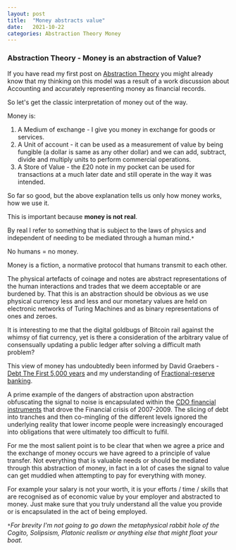 ```yaml
---
layout: post
title:  "Money abstracts value"
date:   2021-10-22
categories: Abstraction Theory Money
---
```

### Abstraction Theory - Money is an abstraction of Value?

If you have read my first post on [Abstraction Theory](https://tanveerraja.github.io/TanveerSite/abstraction/theory/2021/06/25/Abstraction-all-the-way-up.html) you might already know that my thinking on this model was a result of a work discussion about Accounting and accurately representing money as financial records.

So let's get the classic interpretation of money out of the way.

Money is:

1. A Medium of exchange - I give you money in exchange for goods or services.
2. A Unit of account - it can be used as a measurement of value by being fungible (a dollar is same as any other dollar) and we can add, subtract, divide and multiply units to perform commercial operations.
3. A Store of Value - the £20 note in my pocket can be used for transactions at a much later date and still operate in the way it was intended.

So far so good, but the above explanation tells us only how money works, how we use it.

This is important because **money is not real**.

By real I refer to something that is subject to the laws of physics and independent of needing to be mediated through a human mind.`*`

No humans = no money.

Money is a fiction, a normative protocol that humans transmit to each other.

The physical artefacts of coinage and notes are abstract representations of the human interactions and trades that we deem acceptable or are burdened by. That this is an abstraction should be obvious as we use physical currency less and less and our monetary values are held on electronic networks of Turing Machines and as binary representations of ones and zeroes.  

It is interesting to me that the digital goldbugs of Bitcoin rail against the whimsy of fiat currency, yet is there a consideration of the arbitrary value of consensually updating a public ledger after solving a difficult math problem?

This view of money has undoubtedly been informed by David Graebers - [Debt The First 5,000 years](https://en.wikipedia.org/wiki/Debt:_The_First_5000_Years) and my understanding of [Fractional-reserve banking](https://en.wikipedia.org/wiki/Fractional-reserve_banking).

A prime example of the dangers of abstraction upon abstraction obfuscating the signal to noise is encapsulated within the [CDO financial instruments](https://en.wikipedia.org/wiki/Collateralized_debt_obligation) that drove the Financial crisis of 2007-2009. The slicing of debt into tranches and then co-mingling of the different levels ignored the underlying reality that lower income people were increasingly encouraged into obligations that were ultimately too difficult to fulfil.

For me the most salient point is to be clear that when we agree a price and the exchange of money occurs we have agreed to a principle of value transfer. Not everything that is valuable needs or should be mediated through this abstraction of money, in fact in a lot of cases the signal to value can get muddied when attempting to pay for everything with money.

For example your salary is not your worth, it is your efforts / time / skills that are recognised as of economic value by your employer and abstracted to money. Just make sure that you truly understand all the value you provide or is encapsulated in the act of being employed.





`*`*For brevity I'm not going to go down the metaphysical rabbit hole of the Cogito, Solipsism, Platonic realism or anything else that might float your boat.*
